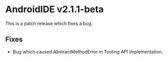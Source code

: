 # **AndroidIDE v2.1.1-beta**

This is a patch release which fixes a bug.

## Fixes

- Bug which caused AbstractMethodError in Tooling API implementation.